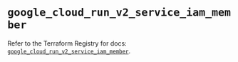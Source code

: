 # `google_cloud_run_v2_service_iam_member`

Refer to the Terraform Registry for docs: [`google_cloud_run_v2_service_iam_member`](https://registry.terraform.io/providers/hashicorp/google/6.24.0/docs/resources/cloud_run_v2_service_iam_member).
